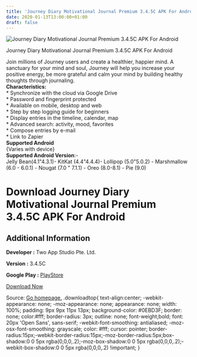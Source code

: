 ```yaml
---
title: 'Journey Diary Motivational Journal Premium 3.4.5C APK For Android'
date: 2020-01-13T13:00:00+01:00
draft: false
---
```


![Journey Diary Motivational Journal Premium 3.4.5C APK For Android](https://i0.wp.com/apkhome.net/wp-content/uploads/2020/01/Journey-Diary-Motivational-Journal-Premium-3.4.5C.png "Journey Diary Motivational Journal Premium 3.4.5C APK For Android")

  

Journey Diary Motivational Journal Premium 3.4.5C APK For Android

Join millions of Journey users and create a healthier, happier mind. A sanctuary for your mind and soul, Journey will help you increase your positive energy, be more grateful and calm your mind by building healthy thoughts through journaling.  
**Characteristics:**  
\* Synchronize with the cloud via Google Drive  
\* Password and fingerprint protected  
\* Available on mobile, desktop and web  
\* Step by step logging guide for beginners  
\* Display entries in the timeline, calendar, map  
\* Advanced search: activity, mood, favorites  
\* Compose entries by e-mail  
\* Link to Zapier  
**Supported Android**  
{Varies with device}  
**Supported Android Version**:-  
Jelly Bean(4.1"4.3.1)- KitKat (4.4"4.4.4)- Lollipop (5.0"5.0.2) - Marshmallow (6.0 - 6.0.1) - Nougat (7.0 " 7.1.1) - Oreo (8.0-8.1) - Pie (9.0)

Download Journey Diary Motivational Journal Premium 3.4.5C APK For Android
==========================================================================

Additional Information
----------------------

**Developer :** Two App Studio Pte. Ltd.

**Version :** 3.4.5C

**Google Play :** [PlayStore](https://play.google.com/store/apps/details?id=com.journey.app)

  

[Download Now](https://store4app.co/post/journey-diary-motivational-journal-premium-3-4-5c-apk-for-android_1578914352)

  
Source: [Go homepage.](https://store4app.co/post/journey-diary-motivational-journal-premium-3-4-5c-apk-for-android_1578914352) .downloadtop{ text-align:center; -webkit-appearance: none; -moz-appearance: none; appearance: none; width: 100%; padding: 9px 9px 11px 13px; background-color: #0EBD3F; border: none; color:#fff; border-radius: 3px; outline: none; font-weight;bold; font: 20px 'Open Sans', sans-serif; -webkit-font-smoothing: antialiased; -moz-osx-font-smoothing: grayscale; color: #fff; cursor: pointer; border-radius:15px;-webkit-border-radius:15px;-moz-border-radius:5px;box-shadow:0 0 5px rgba(0,0,0,.2);-moz-box-shadow:0 0 5px rgba(0,0,0,.2);-webkit-box-shadow:0 0 5px rgba(0,0,0,.2) !important; }